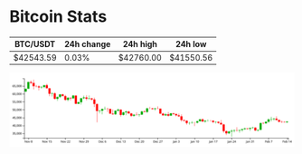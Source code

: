 # Bitcoin Stats

BTC/USDT|24h change|24h high|24h low|
|---|---|---|---|
|$42543.59|0.03%|$42760.00|$41550.56|

<img src="./chart.svg">
